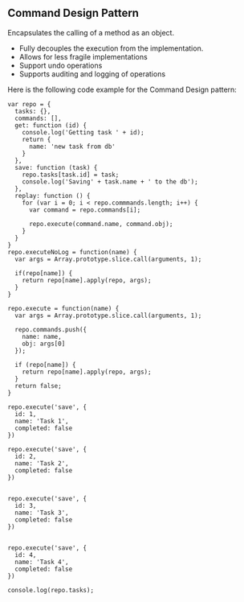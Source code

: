 ## Command Design Pattern

Encapsulates the calling of a method as an object.
- Fully decouples the execution from the implementation.
- Allows for less fragile implementations
- Support undo operations
- Supports auditing and logging of operations

Here is the following code example for the Command Design pattern:

```JS
var repo = {
  tasks: {},
  commands: [],
  get: function (id) {
    console.log('Getting task ' + id);
    return {
      name: 'new task from db'
    }
  },
  save: function (task) {
    repo.tasks[task.id] = task;
    console.log('Saving' + task.name + ' to the db');
  },
  replay: function () {
    for (var i = 0; i < repo.commmands.length; i++) {
      var command = repo.commands[i];

      repo.execute(command.name, command.obj);
    }
  }
}
repo.executeNoLog = function(name) {
  var args = Array.prototype.slice.call(arguments, 1);

  if(repo[name]) {
    return repo[name].apply(repo, args);
  }
}

repo.execute = function(name) {
  var args = Array.prototype.slice.call(arguments, 1);

  repo.commands.push({
    name: name,
    obj: args[0]
  });

  if (repo[name]) {
    return repo[name].apply(repo, args);
  }
  return false;
}

repo.execute('save', {
  id: 1,
  name: 'Task 1',
  completed: false
})

repo.execute('save', {
  id: 2,
  name: 'Task 2',
  completed: false
})


repo.execute('save', {
  id: 3,
  name: 'Task 3',
  completed: false
})


repo.execute('save', {
  id: 4,
  name: 'Task 4',
  completed: false
})

console.log(repo.tasks);

```